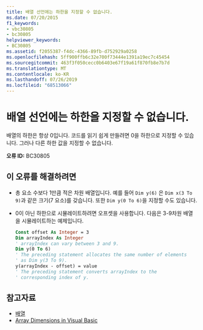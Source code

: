 ```yaml
---
title: 배열 선언에는 하한을 지정할 수 없습니다.
ms.date: 07/20/2015
f1_keywords:
- vbc30805
- bc30805
helpviewer_keywords:
- BC30805
ms.assetid: f2055387-f4dc-4366-89fb-d752929a0258
ms.openlocfilehash: 5ff900ffb6c32e700f73444e1391a19ec7c45454
ms.sourcegitcommit: 463f3f050cecc0b6403e67f19a61f870fb8e7b7d
ms.translationtype: MT
ms.contentlocale: ko-KR
ms.lasthandoff: 07/26/2019
ms.locfileid: "68513066"
---
```

# <a name="array-declarations-cannot-specify-lower-bounds"></a>배열 선언에는 하한을 지정할 수 없습니다.

배열의 하한은 항상 0입니다. 코드를 읽기 쉽게 만들려면 0을 하한으로 지정할 수 있습니다. 그러나 다른 하한 값을 지정할 수 없습니다.

**오류 ID:** BC30805

## <a name="to-correct-this-error"></a>이 오류를 해결하려면

- 총 요소 수보다 1만큼 적은 차원 배열입니다. 예를 들어 `Dim y(6)` 은 `Dim x(3 To 9)`과 같은 크기(7 요소)를 갖습니다. 또한 `Dim y(0 To 6)`을 지정할 수도 있습니다.

- 0이 아닌 하한으로 시뮬레이트하려면 오프셋을 사용합니다. 다음은 3-9차원 배열을 시뮬레이트하는 예제입니다.

  ```vb
  Const offset As Integer = 3
  Dim arrayIndex As Integer
  ' arrayIndex can vary between 3 and 9.
  Dim y(0 To 6)
  ' The preceding statement allocates the same number of elements
  ' as Dim y(3 To 9).
  y(arrayIndex - offset) = value
  ' The preceding statement converts arrayIndex to the
  ' corresponding index of y.
  ```

## <a name="see-also"></a>참고자료

- [배열](../../visual-basic/programming-guide/language-features/arrays/index.md)
- [Array Dimensions in Visual Basic](../../visual-basic/programming-guide/language-features/arrays/array-dimensions.md)
